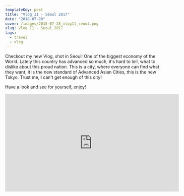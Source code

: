 ```yaml
---
templateKey: post
title: "Vlog 11 - Seoul 2017"
date: "2018-07-28"
cover: /images/2018-07-28_vlog11_seoul.png
slug: Vlog 11 - Seoul 2017
tags:
  - travel
  - vlog
---
```

Checkout my new Vlog, shot in Seoul! One of the biggest economy of the World. Lately this country has advanced so much,
it's hard to tell, what to dislike about this proud nation. This is a city, where everyone can find what they want, it is
the new standard of Advanced Asian Cities, this is the new Tokyo. Trust me, I can't get enough of this city!

Have a look and see for yourself, enjoy!
<iframe width="560" height="315" src="https://www.youtube.com/embed/F6q5gWBHZx8" frameborder="0" allow="accelerometer; autoplay; clipboard-write; encrypted-media; gyroscope; picture-in-picture" allowfullscreen></iframe>
